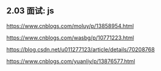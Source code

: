 ## 2.03 面试: js

<https://www.cnblogs.com/moluy/p/13858954.html>

<https://www.cnblogs.com/wasbg/p/10771223.html>

<https://blog.csdn.net/u011277123/article/details/70208768>

<https://www.cnblogs.com/yuanliy/p/13876577.html>

